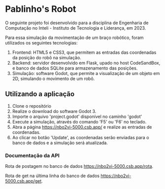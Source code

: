 # Pablinho's Robot

O seguinte projeto foi desenvolvido para a disciplina de Engenharia de Computação no Inteli - Instituto de Tecnologia e Liderança, em 2023.

Para essa simulação da movimentação de um braço robótico, foram utilizados os seguintes tecnologias:

1. Frontend: HTML5 e CSS3, que permitem as entradas das coordenadas da posição do robô na simulação.
2. Backend: servidor desenvolvido em Flask, upado no host CodeSandBox, e banco de dados SQLite para armazenamento das posições.
3. Simulação: software Godot, que permite a visualização de um objeto em 2D, simulando o movimento de um robô.

## Utilizando a aplicação

1. Clone o repositório
2. Realize o download do software Godot 3.
3. Importe o arquivo 'project.godot' disponível no caminho 'godot'
4. Execute a simulação, através do comando 'F5' ou 'F6' no teclado.
5. Abra a página <https://nbo2vi-5000.csb.app/> e realize as entradas de coordenadas.
6. Ao clicar no botão 'Update', as coordenadas serão enviadas para o banco de dados e a simulação será atualizada.

### Documentação da API

Rota de postagem no banco de dados <https://nbo2vi-5000.csb.app/rota>.

Rota de get na última linha do banco de dados <https://nbo2vi-5000.csb.app/get>.
